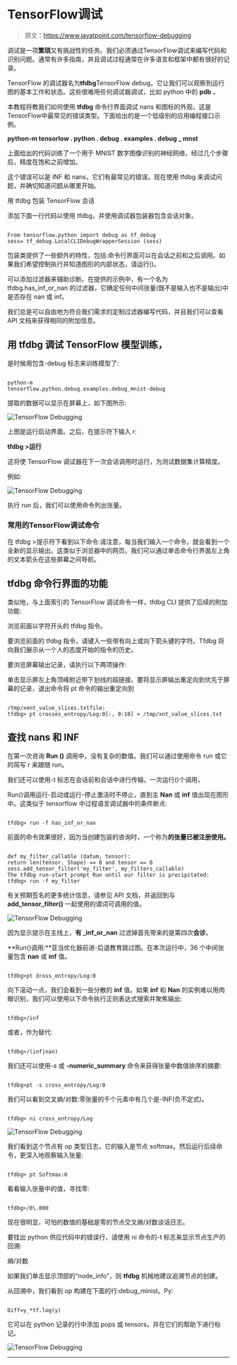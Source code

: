 # TensorFlow调试

> 原文：<https://www.javatpoint.com/tensorflow-debugging>

调试是一项**繁琐**又有挑战性的任务。我们必须通过TensorFlow调试来编写代码和识别问题。通常有许多指南，并且调试过程通常在许多语言和框架中都有很好的记录。

TensorFlow 的调试器名为**tfdbg**TensorFlow debug，它让我们可以观察到运行图的基本工作和状态。这些很难用任何调试器调试，比如 python 中的 **pdb** 。

本教程将教我们如何使用 **tfdbg** 命令行界面调试 nans 和图标的外观，这是TensorFlow中最常见的错误类型。下面给出的是一个低级别的应用编程接口示例。

**python-m tensorlow . python . debug . examples . debug _ mnst**

上面给出的代码训练了一个用于 MNIST 数字图像识别的神经网络，经过几个步骤后，精度在饱和之前增加。

这个错误可以是 INF 和 nans，它们有最常见的错误。现在使用 tfdbg 来调试问题，并确切知道问题从哪里开始。

用 tfdbg 包装 TensorFlow 会话

添加下面一行代码以使用 tfdbg，并使用调试器包装器包含会话对象。

```

From tensorflow.python import debug as tf_debug
sess= tf_debug.LocalCLIDebugWrapperSession (sess)

```

包装类提供了一些额外的特性，包括:命令行界面可以在会话之前和之后调用。如果我们希望控制执行并知道图形的内部状态，请运行()。

可以添加过滤器来辅助诊断。在提供的示例中，有一个名为 tfdbg.has_inf_or_nan 的过滤器，它确定任何中间张量(既不是输入也不是输出)中是否存在 nan 或 inf。

我们总是可以自由地为符合我们需求的定制过滤器编写代码，并且我们可以查看 API 文档来获得相同的附加信息。

## 用 tfdbg 调试 TensorFlow 模型训练，

是时候用包含-debug 标志来训练模型了:

```

python-m
tensorflow.python.debug.examples.debug_mnist-debug

```

提取的数据可以显示在屏幕上，如下图所示:

![TensorFlow Debugging](img/c615b99b4f0c62fad963ac4e0006af14.png)

上图是运行启动界面。之后，在提示符下输入 r:

**tfdbg >运行**

这将使 TensorFlow 调试器在下一次会话调用时运行，为测试数据集计算精度。

例如:

![TensorFlow Debugging](img/234f2c9b346aa90f8c2d3a864f0828aa.png)

执行 run 后，我们可以使用命令列出张量。

### 常用的TensorFlow调试命令

在 tfdbg >提示符下看到以下命令:请注意，每当我们输入一个命令，就会看到一个全新的显示输出。这类似于浏览器中的网页。我们可以通过单击命令行界面左上角的文本箭头在这些屏幕之间导航。

## tfdbg 命令行界面的功能

类似地，与上面索引的 TensorFlow 调试命令一样，tfdbg CLI 提供了后续的附加功能:

浏览前面以字符开头的 tfdbg 指令。

要浏览前面的 tfdbg 指令，请键入一些带有向上或向下箭头键的字符。Tfdbg 将向我们展示从一个人的态度开始的指令的历史。

要浏览屏幕输出记录，请执行以下两项操作:

单击显示屏左上角顶峰附近带下划线的超链接。要将显示屏输出重定向到优先于屏幕的记录，退出命令将 pt 命令的输出重定向到

```

/tmp/xent_value_slices.txtfile:
tfdbg> pt crosses_entropy/Log:0[:, 0:10] > /tmp/xnt_value_slices.txt

```

## 查找 nans 和 INF

在第一次咨询 **Run ()** 调用中，没有复杂的数值。我们可以通过使用命令 run 或它的简写 r 来跟随 run。

我们还可以使用-t 标志在会话前和会话中进行传输。一次运行()个调用，

Run()调用运行-启动或运行-停止激活时不停止，直到主 **Nan** 或 **inf** 值出现在图形中。这类似于 tensorflow 中过程语言调试器中的条件断点:

```

tfdbg> run -f has_inf_or_nan

```

前面的命令效果很好，因为当创建包装的咨询时，一个称为**的张量已被注册使用。**

```

def my_filter_callable (datum, tensor): 
return len(tensor. Shape) == 0 and tensor == 0
sess.add_tensor_filter('my_filter', my_filters_callable)
The tfdbg run-start prompt Run until our filter is precipitated:
tfdbg> run -f my_filter

```

有关预期签名的更多统计信息，请参见 API 文档，并返回到与 **add_tensor_filter()** 一起使用的谓词可调用的值。

![TensorFlow Debugging](img/c4426473da109b248e2b727c5b03076e.png)

因为显示提示在主线上，**有 _inf_or_nan** 过滤掉首先带来的是第四次**会诊**。

**Run()调用:**亚当优化器前进-后退教育跳过图。在本次运行中，36 个中间张量包含 **nan** 或 **inf** 值。

```

tfdbg>pt dross_entropy/Log:0

```

向下滚动一点，我们会看到一些分散的 **inf** 值。如果 **inf** 和 **Nan** 的实例难以用肉眼识别，我们可以使用以下命令执行正则表达式搜索并聚焦输出:

```

tfdbg>/inf

```

或者，作为替代:

```

tfdbg>/(inf|nan)

```

我们还可以使用-s 或 **-numeric_summary** 命令来获得张量中数值排序的摘要:

```

tfdbg>pt -s cross_entropy/Log:0

```

我们可以看到交叉熵/对数:零张量的千个元素中有几个是-INF(负不定式)。

```

tfdbg> ni cross_entropy/Log

```

![TensorFlow Debugging](img/2c652a508c24056de9cbab73b456316a.png)

我们看到这个节点有 op 类型日志，它的输入是节点 softmax。然后运行后续命令，更深入地观察输入张量:

```

tfdbg> pt Softmax:0

```

看看输入张量中的值，寻找零:

```

tfdbg>/0\.000

```

现在很明显，可怕的数值的基础是零的节点交叉熵/对数谈话日志。

要找出 python 供应代码中的错误行，请使用 ni 命令的-t 标志来显示节点生产的回溯:

熵/对数

如果我们单击显示顶部的“node_info”，则 **tfdbg** 机械地建议追溯节点的创建。

从回溯中，我们看到 op 构建在下面的行:debug_minist。Py:

```

Diff=y_*tf.log(y)

```

它可以在 python 记录的行中添加 pops 或 tensors，并在它们的帮助下进行标记。

![TensorFlow Debugging](img/d9ff4cee5cb854b9e9cd4add94969f58.png)

* * *
